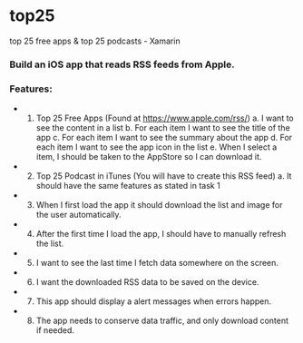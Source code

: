 # top25
top 25 free apps &amp; top 25 podcasts - Xamarin

### Build an iOS app that reads RSS feeds from Apple. 

### Features:
- 1. Top 25 Free Apps (Found at https://www.apple.com/rss/)
	a. I want to see the content in a list
	b. For each item I want to see the title of the app
	c. For each item I want to see the summary about the app
	d. For each item I want to see the app icon in the list
	e. When I select a item, I should be taken to the AppStore so I can download it.
- 2. Top 25 Podcast in iTunes (You will have to create this RSS feed)
	a. It should have the same features as stated in task 1
- 3. When I first load the app it should download the list and image for the user automatically. 
- 4. After the first time I load the app, I should have to manually refresh the list.
- 5. I want to see the last time I fetch data somewhere on the screen.
- 6. I want the downloaded RSS data to be saved on the device.
- 7. This app should display a alert messages when errors happen.  
- 8. The app needs to conserve data traffic, and only download content if needed.
